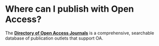 # Where can I publish with Open Access?

The [**Directory of Open Access Journals**](https://doaj.org/) is a comprehensive, searchable database of publication outlets that support OA.

